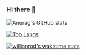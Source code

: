 ### Hi there 👋

![Anurag's GitHub stats](https://github-readme-stats.vercel.app/api?username=BelusKirill&show_icons=true&theme=radical)

[![Top Langs](https://github-readme-stats.vercel.app/api/top-langs/?username=BelusKirill&layout=compact)](https://github.com/BelusKirill/github-readme-stats)

[![willianrod's wakatime stats](https://github-readme-stats.vercel.app/api/wakatime?username=BelusKirill)](https://github.com/BelusKirill/github-readme-stats)

<!--
**BelusKirill/BelusKirill** is a ✨ _special_ ✨ repository because its `README.md` (this file) appears on your GitHub profile.

Here are some ideas to get you started:

- 🔭 I’m currently working on ...
- 🌱 I’m currently learning ...
- 👯 I’m looking to collaborate on ...
- 🤔 I’m looking for help with ...
- 💬 Ask me about ...
- 📫 How to reach me: ...
- 😄 Pronouns: ...
- ⚡ Fun fact: ...
-->

